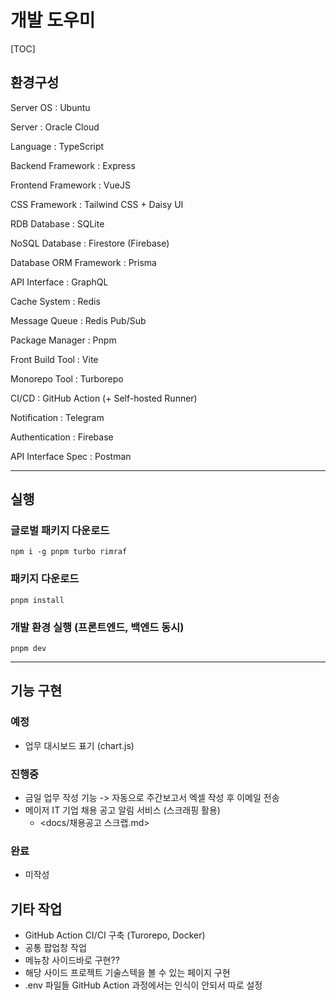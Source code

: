 # 개발 도우미

[TOC]

## 환경구성

Server OS : Ubuntu

Server : Oracle Cloud

Language : TypeScript

Backend Framework : Express

Frontend Framework : VueJS

CSS Framework : Tailwind CSS + Daisy UI

RDB Database : SQLite

NoSQL Database : Firestore (Firebase)

Database ORM Framework : Prisma

API Interface : GraphQL

Cache System : Redis

Message Queue : Redis Pub/Sub

Package Manager : Pnpm

Front Build Tool : Vite

Monorepo Tool : Turborepo

CI/CD : GitHub Action (+ Self-hosted Runner)

Notification : Telegram

Authentication : Firebase

API Interface Spec : Postman

---

## 실행

### 글로벌 패키지 다운로드

```shell
npm i -g pnpm turbo rimraf
```

### 패키지 다운로드

```shell
pnpm install
```

### 개발 환경 실행 (프론트엔드, 백엔드 동시)

```shell
pnpm dev
```

---

## 기능 구현

### 예정

- 업무 대시보드 표기 (chart.js)

### 진행중

- 금일 업무 작성 기능 -> 자동으로 주간보고서 엑셀 작성 후 이메일 전송
- 메이저 IT 기업 채용 공고 알림 서비스 (스크래핑 활용)
  - <docs/채용공고 스크랩.md>

### 완료

- 미작성

## 기타 작업

- GitHub Action CI/CI 구축 (Turorepo, Docker)
- 공통 팝업창 작업
- 메뉴창 사이드바로 구현??
- 해당 사이드 프로젝트 기술스텍을 볼 수 있는 페이지 구현
- .env 파일들 GitHub Action 과정에서는 인식이 안되서 따로 설정
